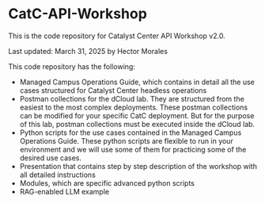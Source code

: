 # CatC-API-Workshop
This is the code repository for Catalyst Center API Workshop v2.0.

Last updated: March 31, 2025 by Hector Morales

This code repository has the following:
- Managed Campus Operations Guide, which contains in detail all the use cases structured for Catalyst Center headless operations
- Postman collections for the dCloud lab. They are structured from the easiest to the most complex deployments. These postman collections can be modified for your specific CatC deployment. But for the purpose of this lab, postman collections must be executed inside the dCloud lab.
- Python scripts for the use cases contained in the Managed Campus Operations Guide. These python scripts are flexible to run in your environment and we will use some of them for practicing some of the desired use cases.
- Presentation that contains step by step description of the workshop with all detailed instructions
- Modules, which are specific advanced python scripts
- RAG-enabled LLM example 
